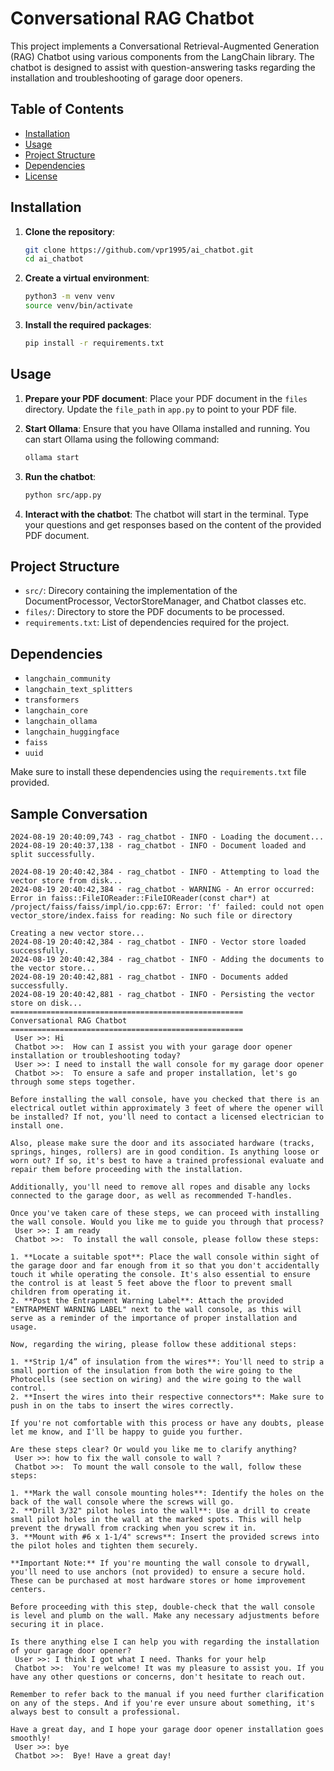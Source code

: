 # Conversational RAG Chatbot

This project implements a Conversational Retrieval-Augmented Generation (RAG) Chatbot using various components from the LangChain library. The chatbot is designed to assist with question-answering tasks regarding the installation and troubleshooting of garage door openers.

## Table of Contents

- [Installation](#installation)
- [Usage](#usage)
- [Project Structure](#project-structure)
- [Dependencies](#dependencies)
- [License](#license)

## Installation

1. **Clone the repository**:
    ```sh
    git clone https://github.com/vpr1995/ai_chatbot.git
    cd ai_chatbot
    ```

2. **Create a virtual environment**:
    ```sh
    python3 -m venv venv
    source venv/bin/activate
    ```

3. **Install the required packages**:
    ```sh
    pip install -r requirements.txt
    ```

## Usage

1. **Prepare your PDF document**:
    Place your PDF document in the `files` directory. Update the `file_path` in `app.py` to point to your PDF file.

2. **Start Ollama**:
    Ensure that you have Ollama installed and running. You can start Ollama using the following command:
    ```sh
    ollama start
    ```

3. **Run the chatbot**:
    ```sh
    python src/app.py
    ```

4. **Interact with the chatbot**:
    The chatbot will start in the terminal. Type your questions and get responses based on the content of the provided PDF document.

## Project Structure

- `src/`: Direcory containing the implementation of the DocumentProcessor, VectorStoreManager, and Chatbot classes etc.
- `files/`: Directory to store the PDF documents to be processed.
- `requirements.txt`: List of dependencies required for the project.

## Dependencies

- `langchain_community`
- `langchain_text_splitters`
- `transformers`
- `langchain_core`
- `langchain_ollama`
- `langchain_huggingface`
- `faiss`
- `uuid`

Make sure to install these dependencies using the `requirements.txt` file provided.

## Sample Conversation

```
2024-08-19 20:40:09,743 - rag_chatbot - INFO - Loading the document...
2024-08-19 20:40:37,138 - rag_chatbot - INFO - Document loaded and split successfully.

2024-08-19 20:40:42,384 - rag_chatbot - INFO - Attempting to load the vector store from disk...
2024-08-19 20:40:42,384 - rag_chatbot - WARNING - An error occurred: Error in faiss::FileIOReader::FileIOReader(const char*) at /project/faiss/faiss/impl/io.cpp:67: Error: 'f' failed: could not open vector_store/index.faiss for reading: No such file or directory

Creating a new vector store...
2024-08-19 20:40:42,384 - rag_chatbot - INFO - Vector store loaded successfully.
2024-08-19 20:40:42,384 - rag_chatbot - INFO - Adding the documents to the vector store...
2024-08-19 20:40:42,881 - rag_chatbot - INFO - Documents added successfully.
2024-08-19 20:40:42,881 - rag_chatbot - INFO - Persisting the vector store on disk...
====================================================
Conversational RAG Chatbot
====================================================
 User >>: Hi
 Chatbot >>:  How can I assist you with your garage door opener installation or troubleshooting today?
 User >>: I need to install the wall console for my garage door opener            
 Chatbot >>:  To ensure a safe and proper installation, let's go through some steps together.

Before installing the wall console, have you checked that there is an electrical outlet within approximately 3 feet of where the opener will be installed? If not, you'll need to contact a licensed electrician to install one.

Also, please make sure the door and its associated hardware (tracks, springs, hinges, rollers) are in good condition. Is anything loose or worn out? If so, it's best to have a trained professional evaluate and repair them before proceeding with the installation.

Additionally, you'll need to remove all ropes and disable any locks connected to the garage door, as well as recommended T-handles.

Once you've taken care of these steps, we can proceed with installing the wall console. Would you like me to guide you through that process?
 User >>: I am ready
 Chatbot >>:  To install the wall console, please follow these steps:

1. **Locate a suitable spot**: Place the wall console within sight of the garage door and far enough from it so that you don't accidentally touch it while operating the console. It's also essential to ensure the control is at least 5 feet above the floor to prevent small children from operating it.
2. **Post the Entrapment Warning Label**: Attach the provided "ENTRAPMENT WARNING LABEL" next to the wall console, as this will serve as a reminder of the importance of proper installation and usage.

Now, regarding the wiring, please follow these additional steps:

1. **Strip 1/4” of insulation from the wires**: You'll need to strip a small portion of the insulation from both the wire going to the Photocells (see section on wiring) and the wire going to the wall control.
2. **Insert the wires into their respective connectors**: Make sure to push in on the tabs to insert the wires correctly.

If you're not comfortable with this process or have any doubts, please let me know, and I'll be happy to guide you further.

Are these steps clear? Or would you like me to clarify anything?
 User >>: how to fix the wall console to wall ?
 Chatbot >>:  To mount the wall console to the wall, follow these steps:

1. **Mark the wall console mounting holes**: Identify the holes on the back of the wall console where the screws will go.
2. **Drill 3/32" pilot holes into the wall**: Use a drill to create small pilot holes in the wall at the marked spots. This will help prevent the drywall from cracking when you screw it in.
3. **Mount with #6 x 1-1/4" screws**: Insert the provided screws into the pilot holes and tighten them securely.

**Important Note:** If you're mounting the wall console to drywall, you'll need to use anchors (not provided) to ensure a secure hold. These can be purchased at most hardware stores or home improvement centers.

Before proceeding with this step, double-check that the wall console is level and plumb on the wall. Make any necessary adjustments before securing it in place.

Is there anything else I can help you with regarding the installation of your garage door opener?
 User >>: I think I got what I need. Thanks for your help
 Chatbot >>:  You're welcome! It was my pleasure to assist you. If you have any other questions or concerns, don't hesitate to reach out.

Remember to refer back to the manual if you need further clarification on any of the steps. And if you're ever unsure about something, it's always best to consult a professional.

Have a great day, and I hope your garage door opener installation goes smoothly!
 User >>: bye
 Chatbot >>:  Bye! Have a great day!

```